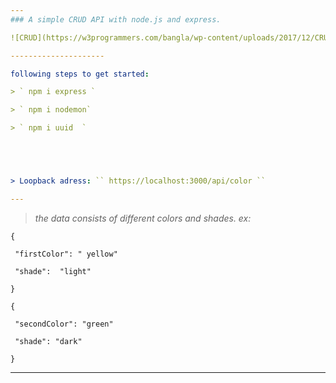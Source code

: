 ```yaml
---
### A simple CRUD API with node.js and express.

![CRUD](https://w3programmers.com/bangla/wp-content/uploads/2017/12/CRUD.png)

---------------------

following steps to get started:

> ` npm i express `

> ` npm i nodemon`

> ` npm i uuid  `





> Loopback adress: `` https://localhost:3000/api/color ``

---
```


> *the data consists of different colors and shades.
ex:*

```
{

 "firstColor": " yellow"

 "shade":  "light"

}

{

 "secondColor": "green"

 "shade": "dark"

}

```
-------------------------------------------------


